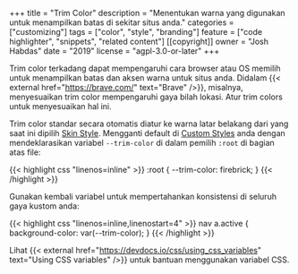 +++
title = "Trim Color"
description = "Menentukan warna yang digunakan untuk menampilkan batas di sekitar situs anda."
categories = ["customizing"]
tags = ["color", "style", "branding"]
feature = ["code highlighter", "snippets", "related content"]
[[copyright]]
  owner = "Josh Habdas"
  date = "2019"
  license = "agpl-3.0-or-later"
+++

Trim color terkadang dapat mempengaruhi cara browser atau OS memilih untuk menampilkan batas dan aksen warna untuk situs anda. Didalam {{< external href="https://brave.com/" text="Brave" />}}, misalnya, menyesuaikan trim color mempengaruhi gaya bilah lokasi. Atur trim colors untuk menyesuaikan hal ini.

Trim color standar secara otomatis diatur ke warna latar belakang dari yang saat ini dipilih [Skin Style](../skin-styles). Mengganti default di [Custom Styles](../custom-styles) anda dengan mendeklarasikan variabel `--trim-color` di dalam pemilih `:root` di bagian atas file:

{{< highlight css "linenos=inline" >}}
:root {
  --trim-color: firebrick;
}
{{< /highlight >}}

Gunakan kembali variabel untuk mempertahankan konsistensi di seluruh gaya kustom anda:

{{< highlight css "linenos=inline,linenostart=4" >}}
nav a.active {
  background-color: var(--trim-color);
}
{{< /highlight >}}

Lihat {{< external href="https://devdocs.io/css/using_css_variables" text="Using CSS variables" />}} untuk bantuan menggunakan variabel CSS.
